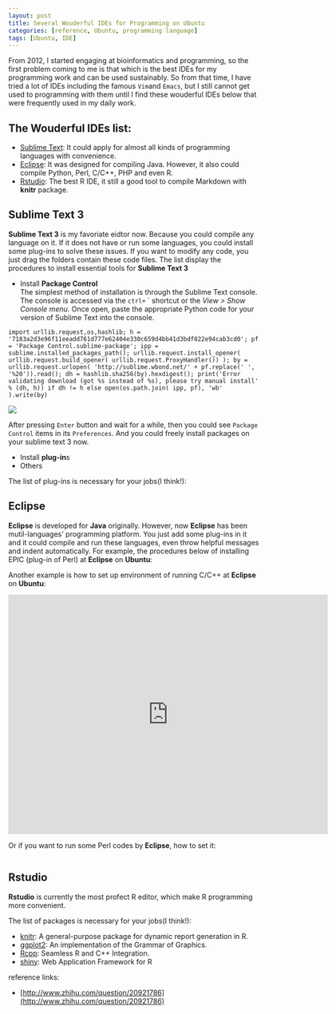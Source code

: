 ```yaml
---
layout: post
title: Several Wouderful IDEs for Programming on Ubuntu
categories: [reference, Ubuntu, programming language]
tags: [Ubuntu, IDE]
---
```


From 2012, I started engaging at bioinformatics and programming, so the first problem coming to me is that which is the best IDEs for my programming work and can be used sustainably. So from that time, I have tried a lot of IDEs including the famous ```Vim```and ```Emacs```, but I still cannot get used to programming with them until I find these wouderful IDEs below that were frequently used in my daily work.

## The Wouderful IDEs list:
- [Sublime Text](http://www.sublimetext.com/): It could apply for almost all kinds of programming languages with convenience.  
- [Eclipse](http://www.eclipse.org/): It was designed for compiling Java. However, it also could compile Python, Perl, C/C++, PHP and even R.  
- [Rstudio](http://www.rstudio.com/): The best R IDE, it still a good tool to compile Markdown with **knitr** package.  
## Sublime Text 3

**Sublime Text 3** is my favoriate eidtor now. Because you could compile any language on it. If it does not have or run some languages, you could install some plug-ins to solve these issues. If you want to modify any code, you just drag the folders contain these code files. 
The list display the procedures to install essential tools for **Sublime Text 3**

- Install **Package Control**   
The simplest method of installation is through the Sublime Text console. The console is accessed via the ```ctrl+``` ` shortcut or the *View > Show Console menu*. Once open, paste the appropriate Python code for your version of Sublime Text into the console.   

```    
import urllib.request,os,hashlib; h = '7183a2d3e96f11eeadd761d777e62404e330c659d4bb41d3bdf022e94cab3cd0'; pf = 'Package Control.sublime-package'; ipp = sublime.installed_packages_path(); urllib.request.install_opener( urllib.request.build_opener( urllib.request.ProxyHandler()) ); by = urllib.request.urlopen( 'http://sublime.wbond.net/' + pf.replace(' ', '%20')).read(); dh = hashlib.sha256(by).hexdigest(); print('Error validating download (got %s instead of %s), please try manual install' % (dh, h)) if dh != h else open(os.path.join( ipp, pf), 'wb' ).write(by)   
```  
![](http://i.imgur.com/vcmr799.png)

After pressing ```Enter``` button and wait for a while, then you could see ```Package Control``` items in its ```Preferences```. And you could freely install packages on your sublime text 3 now.

- Install **plug-in**s
- Others

The list of plug-ins is necessary for your jobs(I think!):


## Eclipse

**Eclipse** is developed for **Java** originally. However, now **Eclipse** has been mutil-languages' programming platform. You just add some plug-ins in it and it could compile and run these languages, even throw helpful messages and indent automatically.
For example, the procedures below of installing EPIC (plug-in of Perl) at **Eclipse** on **Ubuntu**:

Another example is how to set up environment of running C/C++ at **Eclipse** on **Ubuntu**:

<!--<div style="text-align: center;"><embed src="http://www.youtube.com/v/6WFSEPDS2KI" quality="high" width="480" height="385" align="middle" allowScriptAccess="allways" mode="transparent" type="application/x-shockwave-flash"></embed></div>-->

<div style="text-align: center;"><iframe width="640" height="480" src="http://www.youtube.com/v/6WFSEPDS2KI" frameborder="0" allowfullscreen > </iframe></div>

Or if you want to run some Perl codes by **Eclipse**, how to set it:

![]()

## Rstudio
 
**Rstudio** is currently the most profect R editor, which make R programming more convenient.

The list of packages is necessary for your jobs(I think!):  
- [knitr](http://cran.r-project.org/web/packages/knitr/index.html): A general-purpose package for dynamic report generation in R.  
- [ggplot2](http://cran.r-project.org/web/packages/ggplot2/index.html): An implementation of the Grammar of Graphics.  
- [Rcpp](http://cran.r-project.org/web/packages/Rcpp/index.html): Seamless R and C++ Integration.  
- [shiny](http://cran.r-project.org/web/packages/shiny/index.html): Web Application Framework for R   

reference links:

- [http://www.zhihu.com/question/20921786](http://www.zhihu.com/question/20921786)
